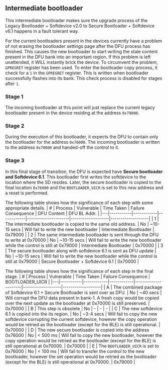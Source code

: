 ## Intermediate bootloader

This intermediate bootloader makes sure the upgrade process of the Legacy Bootloader + Softdevice v2.0 to Secure Bootloader + Softdevice v6.1 happens in a fault tolerant way.

For the current bootloaders present in the devices currently have a problem of not erasing the bootloader settings page after the DFU process has finished. This causes the new bootloader to start writing the stale content present in the DFU bank into an important region. If this problem is left unattended, it WILL instantly brick the device. To circumvent the problem, `GPREGRET` register has been used. To enter the bootloader copy process, it check for a `1` in the `GPREGRET` register. This is written when bootloader successfully flashes into its bank. This check process is disabled for stages after `1`.

### Stage 1
The incoming bootloader at this point will just replace the current legacy bootloader present in the device residing at the address `0x79000`.

### Stage 2
During the execution of this bootloader, it expects the DFU to contain only the bootloader for the address `0x70000`. The incoming bootloader is written to the address `0x70000` and handed-off the control to it.

### Stage 3
In this final stage of transition, the DFU is expected have **Secure bootloader and Softdevice 6.1**. This bootloader first writes the softdevice to the location where the SD resides. Later, the secure bootloader is copied to the final location `0x76000` and the `BOOTLOADER_UICR` is set to this new address and a reset is performed.

The following table shows how the significance of each step with some appropriate details.
| # | Process   | Vulnerable | Time Taken | Failure Consequence | DFU Content |  DFU BL Addr. |
|---|-----------|------------|------------|---------------------|-------------------|-------------------|
| 1 | The intermediate bootloader is copied to the same old address. | No       | ~10-15 secs | Will fail to write the new bootloader | Intermediate Bootloader | 0x79000 |
| 2 | The same intermediate bootloader is sent through the DFU to write at 0x70000 | No       | ~10-15 secs | Will fail to write the new bootloader while the control is still at 0x79000 | Intermediate Bootloader | 0x70000 |
| 3 | The secure bootloader along with softdevice 6.1 is sent as DFU update | No       | ~10-15 secs | Will fail to write the new bootloader while the control is still at 0x79000 | Secure Bootloader + Softdevice 6.1 | 0x70000 |


The following table shows how the significance of each step in the final stage.
| # | Process   | Vulnerable | Time Taken | Failure Consequence |  BOOTLOADER_UICR |
|---|-----------|------------|------------|---------------------|-------------------|-------------------|
| A | The combined package of Softdevice 6.1 + Secure Bootloader is sent over as DFU. | No       | ~40 secs | Will corrupt the DFU data present in bank-1. A fresh copy would be copied over the next update as the bootloader at 0x70000 is still preserved. | 0x70000 |
| B | This step is obsolete | No       | - | - | - |
| C | The new softdevice 6.1 is copied into the its region. | No       | ~3-4 secs | Will fail to copy the new softdevice corrupting the current softdevice, however the copy operation would be retried as the bootloader (except for the BLE) is still operational. |  0x70000 |
| D | The new secure bootloader is copied into the address 0x76000 | No       | < 500 ms | Will fail to copy the new bootloader, however the copy operation would be retried as the bootloader (except for the BLE) is still operational at 0x70000. |  0x70000 |
| E | The `BOOTLOADER_UICR` is set to 0x76000 | No       | < 100 ms | Will fail to transfer the control to the new bootloader, however the set operation would be retried as the bootloader (except for the BLE) is still operational at 0x70000. |  0x79000 |
